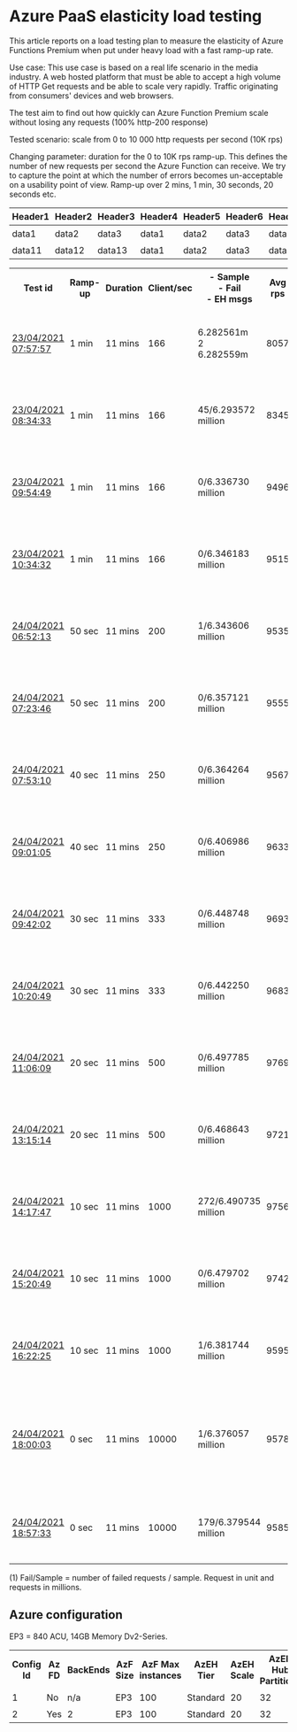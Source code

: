 # Azure PaaS elasticity load testing

This article reports on a load testing plan to measure the elasticity of Azure Functions Premium when put under heavy load with a fast ramp-up rate.

Use case:
This use case is based on a real life scenario in the media industry. A web hosted platform that must be able to accept a high volume of HTTP Get requests and be able to scale very rapidly. Traffic originating from consumers' devices and web browsers.

The test aim to find out how quickly can Azure Function Premium scale without losing any requests (100% http-200 response)

Tested scenario: scale from 0 to 10 000 http requests per second (10K rps)

Changing parameter: duration for the 0 to 10K rps ramp-up. This defines the number of new requests per second the Azure Function can receive. We try to capture the point at which the number of errors becomes un-acceptable on a usability point of view. Ramp-up over 2 mins, 1 min, 30 seconds, 20 seconds etc.

|Header1 |Header2  | Header3|Header4 |Header5  | Header6|Header7 |Header8  | Header9|Header7 |Header8  | Header9|
--- | --- | ---| --- | ---| --- | ---| --- | ---|---| --- | ---|
|data1|data2|data3|data1|data2|data3|data1|data2|data3|
|data11|data12|data13|data1|data2|data3|data1|data2|data3|data1|data2|data3|data1|data2|data3|

<style>
th, td {
  padding: 5px;
}
</style>
<table style="width:100%">
  <tr>
    <th>Test id</th>
    <th>Ramp-up</th>
    <th>Duration</th>
    <th>Client/sec</th>
    <th>- Sample<br>- Fail<br>- EH msgs</th>
    <th>Avg rps</th>
    <th>AzFunc instances</th>
    <th>EH Incoming Messages</th>
    <th>Test Setup</th>
    <th>Test report<th>
  </tr>
  <tr>
    <td><a target="_blank" href="https://sareportsloadtesting.blob.core.windows.net/testingreports/23042021_075757/dashboard/index.html">23/04/2021 07:57:57</a></td>
    <td>1 min</td>
    <td>11 mins</td>
    <td>166</td>
    <td>6.282561m<br>2<br>6.282559m</td>
    <td>8057</td>
    <td>20</td>
    <td>6.282559 million</td>
    <td>500 Virtual Users x 20 Medium Instances</td>
  </tr>
  <tr>
    <td><a target="_blank" href="https://sareportsloadtesting.blob.core.windows.net/testingreports/23042021_083433/dashboard/index.html">23/04/2021 08:34:33</a></td>
    <td>1 min</td>
    <td>11 mins</td>
    <td>166</td>
    <td>45/6.293572 million</td>
            <td>8345</td>
    <td>20</td>
    <td>6.293558 million</td>
    <td>500 Virtual Users x 20 Medium Instances</td>
  </tr>
  <tr>
    <td><a target="_blank" href="https://sareportsloadtesting.blob.core.windows.net/testingreports/23042021_095449/dashboard/index.html">23/04/2021 09:54:49</a></td>
    <td>1 min</td>
    <td>11 mins</td>
    <td>166</td>
    <td>0/6.336730 million</td>
            <td>9496</td>
    <td>16</td>
    <td>6.336730 million</td>
    <td>250 Virtual Users x 40 Medium Instances</td>
  </tr>
  <tr>
    <td><a target="_blank" href="https://sareportsloadtesting.blob.core.windows.net/testingreports/23042021_103432/dashboard/index.html">23/04/2021 10:34:32</a></td>
    <td>1 min</td>
    <td>11 mins</td>
    <td>166</td>
    <td>0/6.346183 million</td>
            <td>9515</td>
    <td>17</td>
    <td>6.346183 million</td>
    <td>250 Virtual Users x 40 Medium Instances</td>
  </tr>
  <tr>
    <td><a target="_blank" href="https://sareportsloadtesting.blob.core.windows.net/testingreports/24042021_065214/dashboard/index.html">24/04/2021 06:52:13</a></td>
    <td>50 sec</td>
    <td>11 mins</td>
    <td>200</td>
    <td>1/6.343606 million</td>
            <td>9535</td>
    <td>13</td>
    <td>6.343606 million</td>
    <td>250 Virtual Users x 40 Medium Instances</td>
  </tr>
  <tr>
    <td><a target="_blank" href="https://sareportsloadtesting.blob.core.windows.net/testingreports/24042021_072346/dashboard/index.html">24/04/2021 07:23:46</a></td>
    <td>50 sec</td>
    <td>11 mins</td>
    <td>200</td>
    <td>0/6.357121 million</td>
            <td>9555</td>
    <td>17</td>
    <td>6.357122 million</td>
    <td>250 Virtual Users x 40 Medium Instances</td>
  </tr>
  <tr>
    <td><a target="_blank" href="https://sareportsloadtesting.blob.core.windows.net/testingreports/24042021_075310/dashboard/index.html">24/04/2021 07:53:10</a></td>
    <td>40 sec</td>
    <td>11 mins</td>
    <td>250</td>
    <td>0/6.364264 million</td>
            <td>9567</td>
    <td>16</td>
    <td>6.364425 million</td>
    <td>250 Virtual Users x 40 Medium Instances</td>
  </tr>
  <tr>
    <td><a target="_blank" href="https://sareportsloadtesting.blob.core.windows.net/testingreports/24042021_090105/dashboard/index.html">24/04/2021 09:01:05</a></td>
    <td>40 sec</td>
    <td>11 mins</td>
    <td>250</td>
    <td>0/6.406986 million</td>
            <td>9633</td>
    <td>13</td>
    <td>6.406986 million</td>
    <td>250 Virtual Users x 40 Medium Instances</td>
  </tr>
  <tr>
    <td><a target="_blank" href="https://sareportsloadtesting.blob.core.windows.net/testingreports/24042021_094202/dashboard/index.html">24/04/2021 09:42:02</a></td>
    <td>30 sec</td>
    <td>11 mins</td>
    <td>333</td>
    <td>0/6.448748 million</td>
            <td>9693</td>
    <td>14</td>
    <td>6.448748 million</td>
    <td>250 Virtual Users x 40 Medium Instances</td>
  </tr>
  <tr>
    <td><a target="_blank" href="https://sareportsloadtesting.blob.core.windows.net/testingreports/24042021_102049/dashboard/index.html">24/04/2021 10:20:49</a></td>
    <td>30 sec</td>
    <td>11 mins</td>
    <td>333</td>
    <td>0/6.442250 million</td>
            <td>9683</td>
    <td>20</td>
    <td>6.442250 million</td>
    <td>250 Virtual Users x 40 Medium Instances</td>
  </tr>
  <tr>
    <td><a target="_blank" href="https://sareportsloadtesting.blob.core.windows.net/testingreports/24042021_110609/dashboard/index.html">24/04/2021 11:06:09</a></td>
    <td>20 sec</td>
    <td>11 mins</td>
    <td>500</td>
    <td>0/6.497785 million</td>
            <td>9769</td>
    <td>15</td>
    <td>6.497785 million</td>
    <td>250 Virtual Users x 40 Medium Instances</td>
  </tr>
  <tr>
    <td><a target="_blank" href="https://sareportsloadtesting.blob.core.windows.net/testingreports/24042021_131514/dashboard/index.html">24/04/2021 13:15:14</a></td>
    <td>20 sec</td>
    <td>11 mins</td>
    <td>500</td>
    <td>0/6.468643 million</td>
            <td>9721</td>
    <td>12</td>
    <td>6.468643 million</td>
    <td>250 Virtual Users x 40 Medium Instances</td>
  </tr>
  <tr>
    <td><a target="_blank" href="https://sareportsloadtesting.blob.core.windows.net/testingreports/24042021_141747/dashboard/index.html">24/04/2021 14:17:47</a></td>
    <td>10 sec</td>
    <td>11 mins</td>
    <td>1000</td>
    <td>272/6.490735 million</td>
            <td>9756</td>
    <td>13</td>
    <td>6.490463 million</td>
    <td>250 Virtual Users x 40 Medium Instances</td>
  </tr>
  <tr>
    <td><a target="_blank" href="https://sareportsloadtesting.blob.core.windows.net/testingreports/24042021_152049/dashboard/index.html">24/04/2021 15:20:49</a></td>
    <td>10 sec</td>
    <td>11 mins</td>
    <td>1000</td>
    <td>0/6.479702 million</td>
            <td>9742</td>
    <td>13</td>
    <td>6.479702 million</td>
    <td>250 Virtual Users x 40 Medium Instances</td>
  </tr>
  <tr>
    <td><a target="_blank" href="https://sareportsloadtesting.blob.core.windows.net/testingreports/24042021_162225/dashboard/index.html">24/04/2021 16:22:25</a></td>
    <td>10 sec</td>
    <td>11 mins</td>
    <td>1000</td>
    <td>1/6.381744 million</td>
            <td>9595</td>
    <td>20</td>
    <td>6.381743 million</td>
    <td>250 Virtual Users x 40 Medium Instances</td>
  </tr>
  <tr>
    <td><a target="_blank" href="https://sareportsloadtesting.blob.core.windows.net/testingreports/24042021_180003/dashboard/index.html">24/04/2021 18:00:03</a></td>
    <td>0 sec</td>
    <td>11 mins</td>
    <td>10000</td>
    <td>1/6.376057 million</td>
            <td>9578</td>
    <td>17</td>
    <td>5.776255 million (large discrepancy due to Azure Diagnostics missing a sample)</td>
    <td>250 Virtual Users x 40 Medium Instances</td>
  </tr>
  <tr>
    <td><a target="_blank" href="https://sareportsloadtesting.blob.core.windows.net/testingreports/24042021_185733/dashboard/index.html">24/04/2021 18:57:33</a></td>
    <td>0 sec</td>
    <td>11 mins</td>
    <td>10000</td>
    <td>179/6.379544 million</td>
            <td>9585</td>
    <td>17</td>
    <td>6.379365 million</td>
    <td>250 Virtual Users x 40 Medium Instances</td>
  </tr>
</table>

(1) Fail/Sample = number of failed requests / sample. Request in unit and requests in millions.

## Azure configuration

EP3 = 840 ACU, 14GB Memory Dv2-Series.

<table style="width:100%">
  <tr>
    <th>Config Id</th>
    <th>Az FD</th>
    <th>BackEnds</th>
    <th>AzF Size</th>
    <th>AzF Max instances</th>
    <th>AzEH Tier</th>
    <th>AzEH Scale</th>
    <th>AzEH Hub Partitions</th>
  </tr>
  <tr>
    <td>1</td>
    <td>No</td>
    <td>n/a</td>
    <td>EP3</td>
    <td>100</td>
    <td>Standard</td>
    <td>20</td>
    <td>32</td>
</tr>
  <tr>
    <td>2</td>
    <td>Yes</td>
    <td>2</td>
    <td>EP3</td>
    <td>100</td>
    <td>Standard</td>
    <td>20</td>
    <td>32</td>
  </tr>

</table>